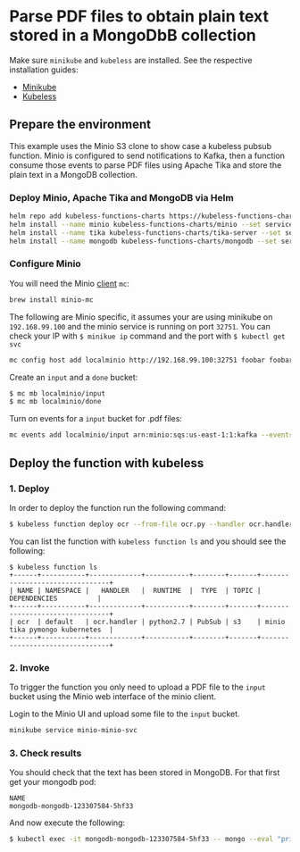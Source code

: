 # Parse PDF files to obtain plain text stored in a MongoDbB collection

Make sure `minikube` and `kubeless` are installed. See the respective installation guides:
* [Minikube](https://github.com/kubernetes/minikube#installation)
* [Kubeless](https://github.com/kubeless/kubeless/blob/master/README.md#usage)


## Prepare the environment

This example uses the Minio S3 clone to show case a kubeless pubsub function. Minio is configured to send notifications to Kafka, then a function consume those events to parse PDF files using Apache Tika and store the plain text in a MongoDB collection.

### Deploy Minio, Apache Tika and MongoDB via Helm

```bash
helm repo add kubeless-functions-charts https://kubeless-functions-charts.storage.googleapis.com
helm install --name minio kubeless-functions-charts/minio --set serviceType=NodePort
helm install --name tika kubeless-functions-charts/tika-server --set serviceType=NodePort
helm install --name mongodb kubeless-functions-charts/mongodb --set serviceType=NodePort
```

### Configure Minio


You will need the Minio [client](https://github.com/minio/mc) `mc`:

```bash
brew install minio-mc
```

The following are Minio specific, it assumes your are using minikube on `192.168.99.100` and the minio service is running on port `32751`. You can check your IP with `$ minikue ip` command and the port with `$ kubectl get svc`

```bash
mc config host add localminio http://192.168.99.100:32751 foobar foobarfoo
```

Create an `input` and a `done` bucket:

```bash
$ mc mb localminio/input
$ mc mb localminio/done
```

Turn on events for a `input` bucket for .pdf files:

```bash
mc events add localminio/input arn:minio:sqs:us-east-1:1:kafka --events put,delete --suffix .pdf
```

## Deploy the function with kubeless

### 1. Deploy

In order to deploy the function run the following command:

```bash
$ kubeless function deploy ocr --from-file ocr.py --handler ocr.handler --runtime python2.7 --trigger-topic s3 --dependencies requirements.txt
```

You can list the function with `kubeless function ls` and you should see the following:

```
$ kubeless function ls
+------+-----------+-------------+-----------+--------+-------+--------------------------------+
| NAME | NAMESPACE |   HANDLER   |  RUNTIME  |  TYPE  | TOPIC |          DEPENDENCIES          |
+------+-----------+-------------+-----------+--------+-------+--------------------------------+
| ocr  | default   | ocr.handler | python2.7 | PubSub | s3    | minio tika pymongo kubernetes  |
+------+-----------+-------------+-----------+--------+-------+--------------------------------+
```

### 2. Invoke

To trigger the function you only need to upload a PDF file to the `input` bucket using the Minio web interface of the minio client.

Login to the Minio UI and upload some file to the `input` bucket.

```bash
minikube service minio-minio-svc
```

### 3. Check results

You should check that the text has been stored in MongoDB. For that first get your mongodb pod:

``` $ kubectl get pods -o=custom-columns=NAME:.metadata.name -l app=mongodb-mongodb
NAME
mongodb-mongodb-123307584-5hf33
```

And now execute the following:

```bash
$ kubectl exec -it mongodb-mongodb-123307584-5hf33 -- mongo --eval "printjson(db.processed.findOne())" localhost/ocr
```
